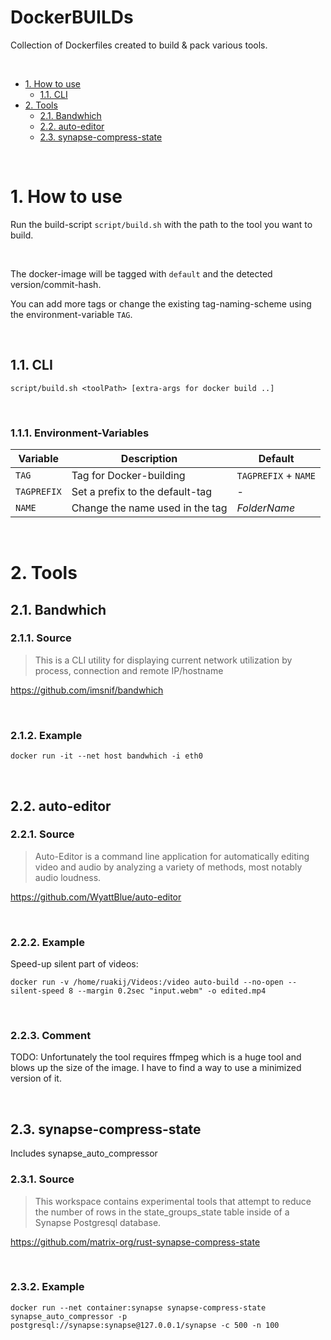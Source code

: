 DockerBUILDs
===

Collection of Dockerfiles created to build & pack various tools.

<br>

<!-- TOC -->
- [1. How to use](#1-how-to-use)
    - [1.1. CLI](#11-cli)
- [2. Tools](#2-tools)
    - [2.1. Bandwhich](#21-bandwhich)
    - [2.2. auto-editor](#22-auto-editor)
    - [2.3. synapse-compress-state](#23-synapse-compress-state)
<!-- /TOC -->

<br>

# 1. How to use

Run the build-script `script/build.sh` with the path to the tool you want to build.

<br>

The docker-image will be tagged with `default` and the detected version/commit-hash.

You can add more tags or change the existing tag-naming-scheme using the environment-variable `TAG`.

<br>

## 1.1. CLI

`script/build.sh <toolPath> [extra-args for docker build ..]`

<br>

### 1.1.1. Environment-Variables

Variable    | Description                       | Default
-|-|-
`TAG`       | Tag for Docker-building           | `TAGPREFIX` + `NAME`
`TAGPREFIX` | Set a prefix to the default-tag   | -
`NAME`      | Change the name used in the tag   | *FolderName*

<br>

# 2. Tools

## 2.1. Bandwhich

### 2.1.1. Source
>This is a CLI utility for displaying current network utilization by process, connection and remote IP/hostname

https://github.com/imsnif/bandwhich

<br>

### 2.1.2. Example
```
docker run -it --net host bandwhich -i eth0
```

<br>

## 2.2. auto-editor

### 2.2.1. Source
>Auto-Editor is a command line application for automatically editing video and audio by analyzing a variety of methods, most notably audio loudness.

https://github.com/WyattBlue/auto-editor

<br>

### 2.2.2. Example
Speed-up silent part of videos:
```
docker run -v /home/ruakij/Videos:/video auto-build --no-open --silent-speed 8 --margin 0.2sec "input.webm" -o edited.mp4
```

<br>

### 2.2.3. Comment
TODO: Unfortunately the tool requires ffmpeg which is a huge tool and blows up the size of the image. I have to find a way to use a minimized version of it.

<br>

## 2.3. synapse-compress-state
Includes synapse_auto_compressor

### 2.3.1. Source
>This workspace contains experimental tools that attempt to reduce the number of rows in the state_groups_state table inside of a Synapse Postgresql database.

https://github.com/matrix-org/rust-synapse-compress-state

<br>

### 2.3.2. Example
```
docker run --net container:synapse synapse-compress-state synapse_auto_compressor -p postgresql://synapse:synapse@127.0.0.1/synapse -c 500 -n 100
```
